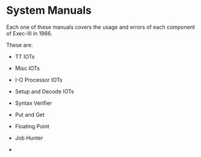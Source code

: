 # System Manuals

Each one of these manuals covers the usage and errors of each component of Exec-III in 1966.

These are:

- TT IOTs

- Misc IOTs

- I-O Processor IOTs

- Setup and Decode IOTs

- Syntax Verifier

- Put and Get

- Floating Point

- Job Hunter

- 


